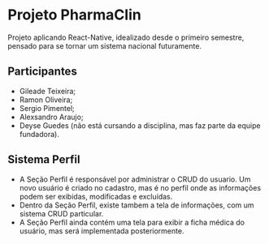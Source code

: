 # Projeto PharmaClin
Projeto aplicando React-Native, idealizado desde o primeiro semestre, pensado para se tornar um sistema nacional futuramente.
## Participantes
  * Gileade Teixeira;
  * Ramon Oliveira;
  * Sergio Pimentel;
  * Alexsandro Araujo;
  * Deyse Guedes (não está cursando a disciplina, mas faz parte da equipe fundadora).
## Sistema Perfil
  * A Seção Perfil é responsável por administrar o CRUD do usuario. Um novo usuário é criado no cadastro, mas é no perfil onde as informações podem ser exibidas, modificadas e excluídas.
  * Dentro da Seção Perfil, existe tambem a tela de informações, com um sistema CRUD particular.
  * A Seção Perfil ainda contém  uma tela para exibir a ficha médica do usuário, mas será implementada posteriormente.
